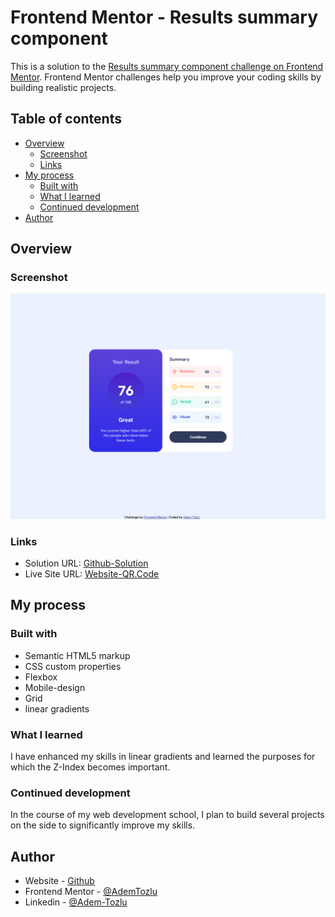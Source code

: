 # Frontend Mentor - Results summary component
This is a solution to the [Results summary component challenge on Frontend Mentor](https://www.frontendmentor.io/challenges/results-summary-component-CE_K6s0maV). Frontend Mentor challenges help you improve your coding skills by building realistic projects. 

## Table of contents

- [Overview](#overview)
  - [Screenshot](#screenshot)
  - [Links](#links)
- [My process](#my-process)
  - [Built with](#built-with)
  - [What I learned](#what-i-learned)
  - [Continued development](#continued-development)
- [Author](#author)


## Overview

### Screenshot

![Screenshot](/assets/images/desktop-ansicht.png)

### Links

- Solution URL: [Github-Solution](https://github.com/Adem-Tozlu/Frontend-Mentor-Results-summary-component)
- Live Site URL: [Website-QR.Code](https://frontend-mentor-results-summary-component-eta.vercel.app/)

## My process

### Built with

- Semantic HTML5 markup
- CSS custom properties
- Flexbox
- Mobile-design
- Grid
- linear gradients


### What I learned

I have enhanced my skills in linear gradients and learned the purposes for which the Z-Index becomes important.

### Continued development

 In the course of my web development school, I plan to build several projects on the side to significantly improve my skills.

## Author

- Website - [Github](https://github.com/Adem-Tozlu)
- Frontend Mentor - [@AdemTozlu](https://www.frontendmentor.io/profile/Adem-Tozlu)
- Linkedin - [@Adem-Tozlu](https://www.linkedin.com/in/adem-tozlu-8906b52a5)